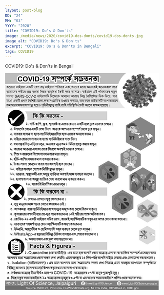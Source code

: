 ```yaml
---
layout: post-blog
DD: "24"
MM: "03"
YYYY: "2020"
title: "COVID19: Do's & Don'ts"
image: /media/news/2020/covid19-dos-donts/covid19-dos-donts.jpg
image_alt: "COVID19: Do's & Don'ts"
excerpt: "COVID19: Do's & Don'ts in Bengali"
tags: COVID19
---
```

COVID19: Do's & Don'ts in Bengali

![COVID19: Do's & Don'ts](/news/2020/covid19-dos-donts/covid19-dos-donts.jpg "COVID19: Do's & Don'ts")
